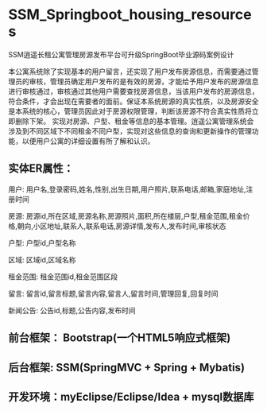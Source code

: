 # SSM_Springboot_housing_resources
SSM逍遥长租公寓管理房源发布平台可升级SpringBoot毕业源码案例设计

  本公寓系统除了实现基本的用户留言，还实现了用户发布房源信息，而需要通过管理员的审核，管理员确定用户发布的是有效的房源，才能给予用户发布的房源信息进行审核通过，审核通过其他用户需要查找房源信息，当该用户发布的房源信息，符合条件，才会出现在需要者的面前。保证本系统房源的真实性质，以及房源安全是本系统的核心，管理员因此对于房源权限管理，判断该房源不符合真实性质将立即删除下架。
  实现对房源、户型、租金等信息的基本管理。逍遥公寓管理系统会涉及到不同区域下不同租金不同户型，实现对这些信息的查询和更新操作的管理功能，以便用户公寓的详细设置有所了解和认识。
## 实体ER属性：
用户: 用户名,登录密码,姓名,性别,出生日期,用户照片,联系电话,邮箱,家庭地址,注册时间

房源: 房源id,所在区域,房源名称,房源照片,面积,所在楼层,户型,租金范围,租金价格,朝向,小区地址,联系人,联系电话,房源详情,发布人,发布时间,审核状态

户型: 户型id,户型名称

区域: 区域id,区域名称

租金范围: 租金范围id,租金范围区段

留言: 留言id,留言标题,留言内容,留言人,留言时间,管理回复,回复时间

新闻公告: 公告id,标题,公告内容,发布时间

## 前台框架： Bootstrap(一个HTML5响应式框架)
## 后台框架: SSM(SpringMVC + Spring + Mybatis)
## 开发环境：myEclipse/Eclipse/Idea + mysql数据库
